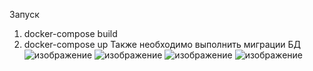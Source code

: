 Запуск
1. docker-compose build
2. docker-compose up
Также необходимо выполнить миграции БД
![изображение](https://github.com/volodiq/testovoe_docker/assets/75444126/c681b78a-9aef-4024-89ca-58459cf5b680)
![изображение](https://github.com/volodiq/testovoe_docker/assets/75444126/5f1f5264-20ed-4f97-9275-cf7c20986c06)
![изображение](https://github.com/volodiq/testovoe_docker/assets/75444126/50f23a5b-210e-409c-b103-17691bcba3b3)
![изображение](https://github.com/volodiq/testovoe_docker/assets/75444126/25321f34-f327-4887-b5f1-e5add8714518)

